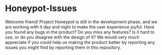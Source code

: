 # Honeypot-Issues
Welcome friend! Project Honeypot is still in the development phase, and we are working with it day and night to make the user experience joyful. Have you found any bugs in the product? Do you miss any features? Is it hard to use, or do you disagree with the design of it? We would very much appreciate if you could help us making the product better by reporting any issues you might find by reporting them in this repository.
